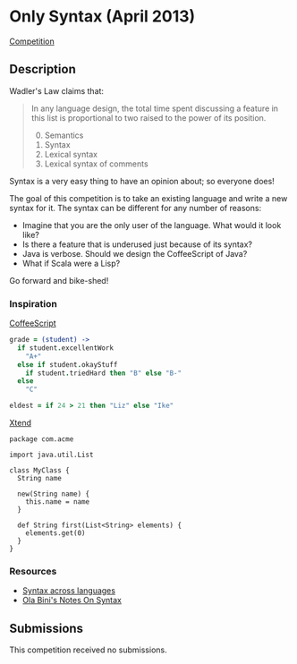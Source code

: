 # Only Syntax (April 2013)

[Competition](https://web.archive.org/web/20140909011347/http://www.pltgames.com/competition/2013/4)

## Description

Wadler's Law claims that:

> In any language design, the total time spent discussing a feature in this list is proportional to two raised to the power of its position.
>
> 0. Semantics
> 1. Syntax
> 2. Lexical syntax
> 3. Lexical syntax of comments

Syntax is a very easy thing to have an opinion about; so everyone does!

The goal of this competition is to take an existing language and write a new syntax for it. The syntax can be different for any number of reasons:

- Imagine that you are the only user of the language. What would it look like?
- Is there a feature that is underused just because of its syntax?
- Java is verbose. Should we design the CoffeeScript of Java?
- What if Scala were a Lisp?

Go forward and bike-shed!

### Inspiration

[CoffeeScript](https://coffeescript.org/)

```coffeescript
grade = (student) ->
  if student.excellentWork
    "A+"
  else if student.okayStuff
    if student.triedHard then "B" else "B-"
  else
    "C"

eldest = if 24 > 21 then "Liz" else "Ike"
```

[Xtend](https://eclipse.dev/Xtext/xtend/)

```xtend
package com.acme

import java.util.List

class MyClass {
  String name

  new(String name) {
    this.name = name
  }

  def String first(List<String> elements) {
    elements.get(0)
  }
}
```

### Resources

- [Syntax across languages](http://rigaux.org/language-study/syntax-across-languages/)
- [Ola Bini's Notes On Syntax](https://olabini.com/blog/2012/02/notes-on-syntax/)

## Submissions

This competition received no submissions.
